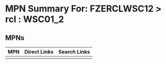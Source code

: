 



# MPN Summary For: FZERCLWSC12 > rcl : WSC01_2

## MPNs
  

|MPN|Direct Links|Search Links|
| :--- | :--- | :--- |
||||
